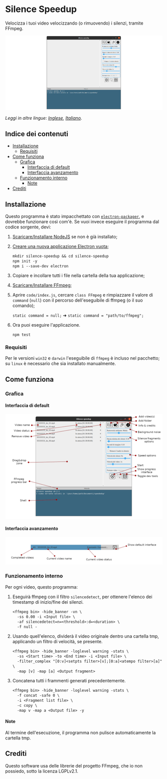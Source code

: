 # Silence Speedup
Velocizza i tuoi video velocizzando (o rimuovendo) i silenzi, tramite FFmpeg.

![Schermata principale](screenshots/Homescreen.png)

*Leggi in altre lingue: [Inglese](README.md), [Italiano](README.it.md).*

## Indice dei contenuti
  - [Installazione](#installazione)
    - [Requisiti](#requisiti)
  - [Come funziona](#come-funziona)
    - [Grafica](#grafica)
      - [Interfaccia di default](#interfaccia-di-default)
      - [Interfaccia avanzamento](#interfaccia-avanzamento)
    - [Funzionamento interno](#funzionamento-interno)
      - [Note](#note)
  - [Crediti](#crediti)

## Installazione
Questo programma è stato impacchettato con [``electron-packager``](https://electron.github.io/electron-packager/master/), e dovrebbe funzionare così com'è. Se vuoi invece eseguire il programma dal codice sorgente, devi:

1.  [Scaricare/Installare NodeJS](https://nodejs.org/it/) se non è già installato;

2.  [Creare una nuova applicazione Electron vuota](https://www.electronjs.org/docs/tutorial/quick-start?lang=it-IT);

    ```
    mkdir silence-speedup && cd silence-speedup
    npm init -y
    npm i --save-dev electron
    ```

3.  Copiare e incollare tutti i file nella cartella della tua applicazione;

4.  [Scaricare/Installare FFmpeg](https://ffmpeg.org/download.html);

5.  Aprire ``code/index.js``, cercare ``class FFmpeg`` e rimpiazzare il valore di ``command`` (``null``) con il percorso dell'eseguibile di ffmpeg (o il suo comando);

    ``static command = null;`` ➜ ``static command = "path/to/ffmpeg";``

6.  Ora puoi eseguire l'applicazione.

    ```
    npm test
    ```

### Requisiti
Per le versioni ``win32`` e ``darwin`` l'eseguibile di ``ffmpeg`` è incluso nel pacchetto; su ``linux`` è necessario che sia installato manualmente.

## Come funziona

### Grafica

#### Interfaccia di default
![Interfaccia di default](screenshots/Default%20interface.png)

#### Interfaccia avanzamento
![Interfaccia avanzamento](screenshots/Progress%20interface.png)

### Funzionamento interno
Per ogni video, questo programma:

1. Eseguirà ffmpeg con il filtro ``silencedetect``, per ottenere l'elenco dei timestamp di inizio/fine dei silenzi.

    ```
    <ffmpeg bin> -hide_banner -vn \
      -ss 0.00 -i <Input file> \
      -af silencedetect=n=<threshold>:d=<duration> \
      -f null -
    ```

2. Usando quell'elenco, dividerà il video originale dentro una cartella tmp, applicando un filtro di velocità, se presente.

    ```
    <ffmpeg bin> -hide_banner -loglevel warning -stats \
      -ss <Start time> -to <End time> -i <Input file> \
      -filter_complex "[0:v]<setpts filter>[v];[0:a]<atempo filter>[a]" \
      -map [v] -map [a] <Output fragment>
    ```

3. Concatena tutti i frammenti generati precedentemente.

    ```
    <ffmpeg bin> -hide_banner -loglevel warning -stats \
      -f concat -safe 0 \
      -i <Fragment list file> \
      -c copy \
      -map v -map a <Output file> -y
    ```

#### Note
Al termine dell'esecuzione, il programma non pulisce automaticamente la cartella tmp.

## Crediti
Questo software usa delle librerie del progetto FFmpeg, che io non possiedo, sotto la licenza LGPLv2.1.
